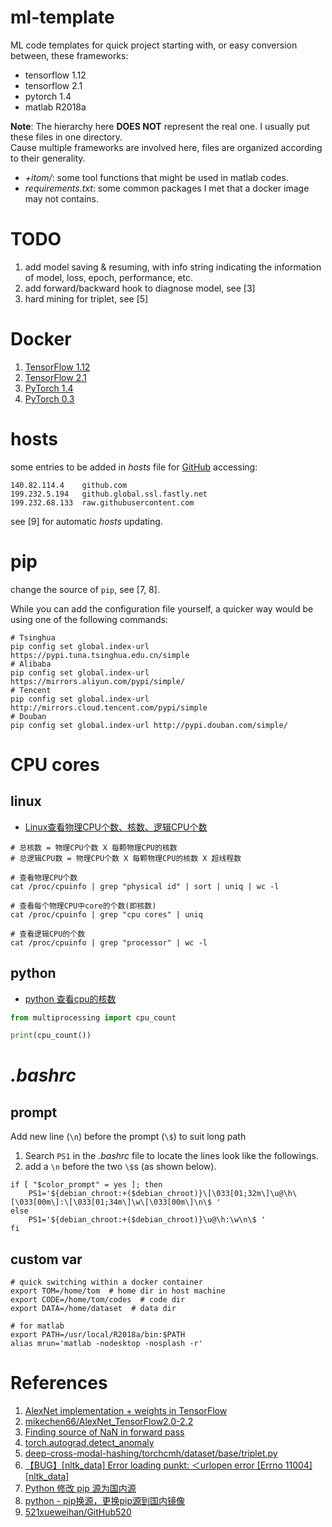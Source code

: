 # ml-template

ML code templates for quick project starting with, or easy conversion between, these frameworks:

- tensorflow 1.12
- tensorflow 2.1
- pytorch 1.4
- matlab R2018a

**Note**: The hierarchy here **DOES NOT** represent the real one. I usually put these files in one directory.<br/>
Cause multiple frameworks are involved here, files are organized according to their generality.

- *+itom/*: some tool functions that might be used in matlab codes.
- *requirements.txt*: some common packages I met that a docker image may not contains.

# TODO

1. add model saving & resuming, with info string indicating the information of model, loss, epoch, performance, etc.
2. add forward/backward hook to diagnose model, see [3]
3. hard mining for triplet, see [5]

# Docker

1. [TensorFlow 1.12](https://hub.docker.com/layers/tensorflow/tensorflow/1.12.0-gpu-py3/images/sha256-413b9533f92a400117a23891d050ab829e277a6ff9f66c9c62a755b7547dbb1e?context=explore)
2. [TensorFlow 2.1](https://hub.docker.com/layers/tensorflow/tensorflow/2.1.0-gpu-py3/images/sha256-1010e051dde4a9b62532a80f4a9a619013eafc78491542d5ef5da796cc2697ae?context=explore)
3. [PyTorch 1.4](https://hub.docker.com/layers/pytorch/pytorch/1.4-cuda10.1-cudnn7-runtime/images/sha256-ee783a4c0fccc7317c150450e84579544e171dd01a3f76cf2711262aced85bf7?context=explore)
4. [PyTorch 0.3](https://hub.docker.com/layers/floydhub/pytorch/0.3.1-gpu.cuda9cudnn7-py3.38/images/sha256-f130384d52e5e5542a78db8b7d7ead8885fd73a84cca8cc5a7c7a755a192da37?context=explore)

# hosts

some entries to be added in *hosts* file for [GitHub](https://github.com/) accessing:

```
140.82.114.4	github.com
199.232.5.194	github.global.ssl.fastly.net
199.232.68.133	raw.githubusercontent.com
```

see [9] for automatic *hosts* updating.

# pip

change the source of `pip`, see [7, 8].

While you can add the configuration file yourself, a quicker way would be using one of the following commands:

```shell
# Tsinghua
pip config set global.index-url https://pypi.tuna.tsinghua.edu.cn/simple
# Alibaba
pip config set global.index-url https://mirrors.aliyun.com/pypi/simple/
# Tencent
pip config set global.index-url http://mirrors.cloud.tencent.com/pypi/simple
# Douban
pip config set global.index-url http://pypi.douban.com/simple/
```

# CPU cores

## linux

- [Linux查看物理CPU个数、核数、逻辑CPU个数](https://www.cnblogs.com/emanlee/p/3587571.html)

```shell
# 总核数 = 物理CPU个数 X 每颗物理CPU的核数 
# 总逻辑CPU数 = 物理CPU个数 X 每颗物理CPU的核数 X 超线程数

# 查看物理CPU个数
cat /proc/cpuinfo | grep "physical id" | sort | uniq | wc -l

# 查看每个物理CPU中core的个数(即核数)
cat /proc/cpuinfo | grep "cpu cores" | uniq

# 查看逻辑CPU的个数
cat /proc/cpuinfo | grep "processor" | wc -l
```

## python

- [python 查看cpu的核数](https://blog.csdn.net/m0_37360684/article/details/104048542)

```python
from multiprocessing import cpu_count

print(cpu_count())
```

# *.bashrc*

## prompt

Add new line (`\n`) before the prompt (`\$`) to suit long path

1. Search `PS1` in the *.bashrc* file to locate the lines look like the followings.
2. add a `\n` before the two `\$`s (as shown below).

```shell
if [ "$color_prompt" = yes ]; then
    PS1='${debian_chroot:+($debian_chroot)}\[\033[01;32m\]\u@\h\[\033[00m\]:\[\033[01;34m\]\w\[\033[00m\]\n\$ '
else
    PS1='${debian_chroot:+($debian_chroot)}\u@\h:\w\n\$ '
fi
```

## custom var

```shell
# quick switching within a docker container
export TOM=/home/tom  # home dir in host machine
export CODE=/home/tom/codes  # code dir
export DATA=/home/dataset  # data dir

# for matlab
export PATH=/usr/local/R2018a/bin:$PATH
alias mrun='matlab -nodesktop -nosplash -r'
```



# References

1. [AlexNet implementation + weights in TensorFlow](http://www.cs.toronto.edu/~guerzhoy/tf_alexnet/)
2. [mikechen66/AlexNet_TensorFlow2.0-2.2](https://github.com/mikechen66/AlexNet_TensorFlow2.0-2.2)
3. [Finding source of NaN in forward pass](https://discuss.pytorch.org/t/finding-source-of-nan-in-forward-pass/51153)
4. [torch.autograd.detect_anomaly](https://pytorch.org/docs/1.4.0/autograd.html#torch.autograd.detect_anomaly)
5. [deep-cross-modal-hashing/torchcmh/dataset/base/triplet.py](https://github.com/WangGodder/deep-cross-modal-hashing/blob/master/torchcmh/dataset/base/triplet.py)
6. [【BUG】[nltk_data] Error loading punkt: ＜urlopen error [Errno 11004] [nltk_data]](https://blog.csdn.net/xiangduixuexi/article/details/108601873)
7. [Python 修改 pip 源为国内源](https://www.cnblogs.com/lsgxeva/p/12978981.html)
8. [python - pip换源，更换pip源到国内镜像](https://blog.csdn.net/xuezhangjun0121/article/details/81664260)
9. [521xueweihan/GitHub520](https://github.com/521xueweihan/GitHub520)